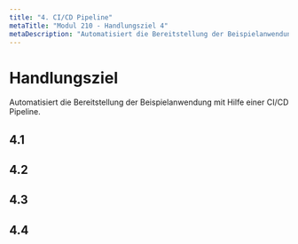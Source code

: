 ```yaml
---
title: "4. CI/CD Pipeline"
metaTitle: "Modul 210 - Handlungsziel 4"
metaDescription: "Automatisiert die Bereitstellung der Beispielanwendung mit Hilfe einer CI/CD Pipeline."
---
```


# Handlungsziel
Automatisiert die Bereitstellung der Beispielanwendung mit Hilfe einer CI/CD Pipeline.

## 4.1 
## 4.2
## 4.3
## 4.4


